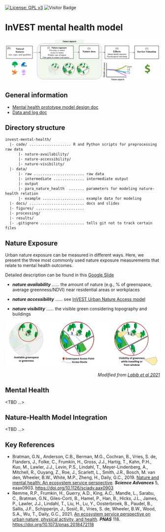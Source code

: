 [![License: GPL v3](https://img.shields.io/badge/License-GPLv3-blue.svg)](https://www.gnu.org/licenses/gpl-3.0)
![Visitor Badge](https://visitor-badge.laobi.icu/badge?page_id=Yingjie4Science.invest-mental-health)

# InVEST mental health model

<p align="center">
  <img src="./man/images/nature_health.png"/>
</p>


## General information 
* [Mental health prototype model design doc](https://docs.google.com/document/d/1_d6IOOurUzfObgyQLN81KvM_KZz7eypWf4hYmoS7URM/edit#heading=h.5g60p2czv3bh)
* [Data and log doc](https://docs.google.com/document/d/1h3M5kNG7UyWXREg6LEhTfY2tvIyI1dRjxHbpa8VTEEM/edit?usp=sharing)

## Directory structure
```
invest-mental-health/
  |- code/ ................... R and Python scripts for preprocessing raw data
      |- nature-availability/ 
      |- nature-accessibility/
      |- nature-visibility/
  |- data/ 
      |- raw ....................... raw data
      |- intermediate .............. intermediate output
      |- output
      |- para_nature_health  ....... parameters for modeling nature-health relation
      |- example ................... example data for modeling
  |- docs/ ......................... docs and slides
  |- figures/ ......................
  |- processing/
  |- results/
  |- .gitignore .................... tells git not to track certain files
```

## Nature Exposure

Urban nature exposure can be measured in different ways. Here, we present the three most commonly used nature exposure measurements that relate to mental health outcomes. 

Detailed description can be found in this [Google Slide](https://docs.google.com/presentation/d/189DM6Cf0j2CCCwn8CQ9EbI6i2mIGPo2Xb-0KmNzHA6s/edit?usp=sharing)

* ***nature availability*** ...... the amount of nature (e.g., % of greenspace, average greenness/NDVI) near residential areas or workplaces

* ***nature accessibility*** ...... see [InVEST Urban Nature Access model](https://storage.googleapis.com/releases.naturalcapitalproject.org/invest-userguide/latest/en/urban_nature_access.html)

* ***nature visibility*** ...... the visible green considering topography and buildings


<p align="center">
  <img src="./man/images/nature_exposure_type_illustration.png"/>
</p>


*<div align="right"> Modified from [Labib et al 2021](https://doi.org/10.1016/j.scitotenv.2021.147919) </div>*


## Mental Health

<TBD ...>


## Nature-Health Model Integration 

<TBD ...>


## Key References
- Bratman, G.N., Anderson, C.B., Berman, M.G., Cochran, B., Vries, S. de, Flanders, J., Folke, C., Frumkin, H., Gross, J.J., Hartig, T., Kahn, P.H., Kuo, M., Lawler, J.J., Levin, P.S., Lindahl, T., Meyer-Lindenberg, A., Mitchell, R., Ouyang, Z., Roe, J., Scarlett, L., Smith, J.R., Bosch, M. van den, Wheeler, B.W., White, M.P., Zheng, H., Daily, G.C., 2019. [Nature and mental health: An ecosystem service perspective](https://advances.sciencemag.org/content/5/7/eaax0903). ***Science Advances*** 5, eaax0903. https://doi.org/10.1126/sciadv.aax0903
- Remme, R.P., Frumkin, H., Guerry, A.D., King, A.C., Mandle, L., Sarabu, C., Bratman, G.N., Giles-Corti, B., Hamel, P., Han, B., Hicks, J.L., James, P., Lawler, J.J., Lindahl, T., Liu, H., Lu, Y., Oosterbroek, B., Paudel, B., Sallis, J.F., Schipperijn, J., Sosič, R., Vries, S. de, Wheeler, B.W., Wood, S.A., Wu, T., Daily, G.C., 2021. [An ecosystem service perspective on urban nature, physical activity, and health](https://www.pnas.org/content/118/22/e2018472118). ***PNAS*** 118. https://doi.org/10.1073/pnas.2018472118



